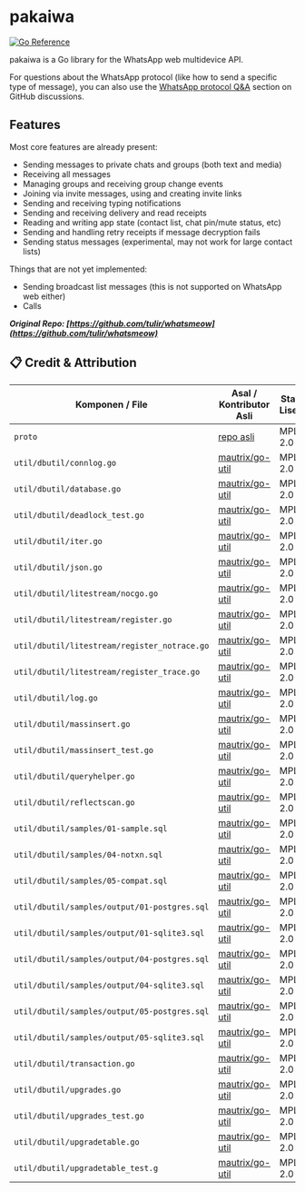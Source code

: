 # pakaiwa
[![Go Reference](https://pkg.go.dev/badge/github.com/pakaiwa/pakaiwa.svg)](https://pkg.go.dev/github.com/pakaiwa/pakaiwa)

pakaiwa is a Go library for the WhatsApp web multidevice API.

For questions about the WhatsApp protocol (like how to send a specific type of message), you can also use the [WhatsApp protocol Q&A] section on GitHub discussions.

[WhatsApp protocol Q&A]: https://github.com/pakaiwa/pakaiwa/discussions/categories/whatsapp-protocol-q-a

## Features
Most core features are already present:

* Sending messages to private chats and groups (both text and media)
* Receiving all messages
* Managing groups and receiving group change events
* Joining via invite messages, using and creating invite links
* Sending and receiving typing notifications
* Sending and receiving delivery and read receipts
* Reading and writing app state (contact list, chat pin/mute status, etc)
* Sending and handling retry receipts if message decryption fails
* Sending status messages (experimental, may not work for large contact lists)

Things that are not yet implemented:

* Sending broadcast list messages (this is not supported on WhatsApp web either)
* Calls

***Original Repo: [https://github.com/tulir/whatsmeow](https://github.com/tulir/whatsmeow)***

## 📋 Credit & Attribution

| Komponen / File                              | Asal / Kontributor Asli                                                | Status Lisensi | Modifikasi oleh | Catatan            | commit id |
| -------------------------------------------- | ---------------------------------------------------------------------- | -------------- | --------------- | ------------------ | --------- |
| `proto`                                      | [repo asli](https://github.com/tulir/whatsmeow)                        | MPL-2.0        | @KAnggara75     | Tidak dimodifikasi |           |
| `util/dbutil/connlog.go`                     | [mautrix/go-util](https://github.com/mautrix/go-util/tree/main/dbutil) | MPL-2.0        | -               | Tidak dimodifikasi | 569609e   |
| `util/dbutil/database.go`                    | [mautrix/go-util](https://github.com/mautrix/go-util/tree/main/dbutil) | MPL-2.0        | -               | Tidak dimodifikasi | 569609e   |
| `util/dbutil/deadlock_test.go`               | [mautrix/go-util](https://github.com/mautrix/go-util/tree/main/dbutil) | MPL-2.0        | -               | Tidak dimodifikasi | 569609e   |
| `util/dbutil/iter.go`                        | [mautrix/go-util](https://github.com/mautrix/go-util/tree/main/dbutil) | MPL-2.0        | -               | Tidak dimodifikasi | 569609e   |
| `util/dbutil/json.go`                        | [mautrix/go-util](https://github.com/mautrix/go-util/tree/main/dbutil) | MPL-2.0        | -               | Tidak dimodifikasi | 569609e   |
| `util/dbutil/litestream/nocgo.go`            | [mautrix/go-util](https://github.com/mautrix/go-util/tree/main/dbutil) | MPL-2.0        | -               | Tidak dimodifikasi | 569609e   |
| `util/dbutil/litestream/register.go`         | [mautrix/go-util](https://github.com/mautrix/go-util/tree/main/dbutil) | MPL-2.0        | -               | Tidak dimodifikasi | 569609e   |
| `util/dbutil/litestream/register_notrace.go` | [mautrix/go-util](https://github.com/mautrix/go-util/tree/main/dbutil) | MPL-2.0        | -               | Tidak dimodifikasi | 569609e   |
| `util/dbutil/litestream/register_trace.go`   | [mautrix/go-util](https://github.com/mautrix/go-util/tree/main/dbutil) | MPL-2.0        | -               | Tidak dimodifikasi | 569609e   |
| `util/dbutil/log.go`                         | [mautrix/go-util](https://github.com/mautrix/go-util/tree/main/dbutil) | MPL-2.0        | -               | Tidak dimodifikasi | 569609e   |
| `util/dbutil/massinsert.go`                  | [mautrix/go-util](https://github.com/mautrix/go-util/tree/main/dbutil) | MPL-2.0        | -               | Tidak dimodifikasi | 569609e   |
| `util/dbutil/massinsert_test.go`             | [mautrix/go-util](https://github.com/mautrix/go-util/tree/main/dbutil) | MPL-2.0        | -               | Tidak dimodifikasi | 569609e   |
| `util/dbutil/queryhelper.go`                 | [mautrix/go-util](https://github.com/mautrix/go-util/tree/main/dbutil) | MPL-2.0        | -               | Tidak dimodifikasi | 569609e   |
| `util/dbutil/reflectscan.go`                 | [mautrix/go-util](https://github.com/mautrix/go-util/tree/main/dbutil) | MPL-2.0        | -               | Tidak dimodifikasi | 569609e   |
| `util/dbutil/samples/01-sample.sql`          | [mautrix/go-util](https://github.com/mautrix/go-util/tree/main/dbutil) | MPL-2.0        | -               | Tidak dimodifikasi | 569609e   |
| `util/dbutil/samples/04-notxn.sql`           | [mautrix/go-util](https://github.com/mautrix/go-util/tree/main/dbutil) | MPL-2.0        | -               | Tidak dimodifikasi | 569609e   |
| `util/dbutil/samples/05-compat.sql`          | [mautrix/go-util](https://github.com/mautrix/go-util/tree/main/dbutil) | MPL-2.0        | -               | Tidak dimodifikasi | 569609e   |
| `util/dbutil/samples/output/01-postgres.sql` | [mautrix/go-util](https://github.com/mautrix/go-util/tree/main/dbutil) | MPL-2.0        | -               | Tidak dimodifikasi | 569609e   |
| `util/dbutil/samples/output/01-sqlite3.sql`  | [mautrix/go-util](https://github.com/mautrix/go-util/tree/main/dbutil) | MPL-2.0        | -               | Tidak dimodifikasi | 569609e   |
| `util/dbutil/samples/output/04-postgres.sql` | [mautrix/go-util](https://github.com/mautrix/go-util/tree/main/dbutil) | MPL-2.0        | -               | Tidak dimodifikasi | 569609e   |
| `util/dbutil/samples/output/04-sqlite3.sql`  | [mautrix/go-util](https://github.com/mautrix/go-util/tree/main/dbutil) | MPL-2.0        | -               | Tidak dimodifikasi | 569609e   |
| `util/dbutil/samples/output/05-postgres.sql` | [mautrix/go-util](https://github.com/mautrix/go-util/tree/main/dbutil) | MPL-2.0        | -               | Tidak dimodifikasi | 569609e   |
| `util/dbutil/samples/output/05-sqlite3.sql`  | [mautrix/go-util](https://github.com/mautrix/go-util/tree/main/dbutil) | MPL-2.0        | -               | Tidak dimodifikasi | 569609e   |
| `util/dbutil/transaction.go`                 | [mautrix/go-util](https://github.com/mautrix/go-util/tree/main/dbutil) | MPL-2.0        | -               | Tidak dimodifikasi | 569609e   |
| `util/dbutil/upgrades.go`                    | [mautrix/go-util](https://github.com/mautrix/go-util/tree/main/dbutil) | MPL-2.0        | -               | Tidak dimodifikasi | 569609e   |
| `util/dbutil/upgrades_test.go`               | [mautrix/go-util](https://github.com/mautrix/go-util/tree/main/dbutil) | MPL-2.0        | -               | Tidak dimodifikasi | 569609e   |
| `util/dbutil/upgradetable.go`                | [mautrix/go-util](https://github.com/mautrix/go-util/tree/main/dbutil) | MPL-2.0        | -               | Tidak dimodifikasi | 569609e   |
| `util/dbutil/upgradetable_test.g`            | [mautrix/go-util](https://github.com/mautrix/go-util/tree/main/dbutil) | MPL-2.0        | -               | Tidak dimodifikasi | 569609e   |

